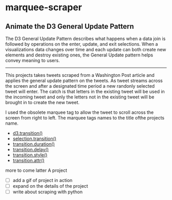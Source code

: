# marquee-scraper

## Animate the D3 General Update Pattern

The D3 General Update Pattern describes what happens when a data join is followed by operations on the enter, update, and exit selections. When a visualizations data changes over time and each update can both create new elements and destroy existing ones, the General Update pattern helps convey meaning to users. 

---

This projects takes tweets scraped from a Washington Post article and applies the general update pattern on the tweets. As tweet streams across the screen and after a designated time period a new randonly selected tweet will enter. The catch is that letters in the existing tweet will be used in the incoming tweet and only the letters not in the existing tweet will be brought in to create the new tweet. 

I used the obsolete marquee tag to allow the tweet to scroll across the screen from right to left. The marquee tags names to the title ofthe projects name.

- [d3.transition()](https://github.com/d3/d3-transition#transition)
- [selection.transition()](https://github.com/d3/d3-transition#selection_transition)
- [transition.duration()](https://github.com/d3/d3-transition#transition_duration)
- [transition.delay()](https://github.com/d3/d3-transition#transition_delay)
- [transition.style()](https://github.com/d3/d3-transition#transition_style)
- [transition.attr()](https://github.com/d3/d3-transition#transition_attr)

more to come latter A project

- [ ]  add a gif of project in action
- [ ] expand on the details of the project
- [ ] write about scraping with python
